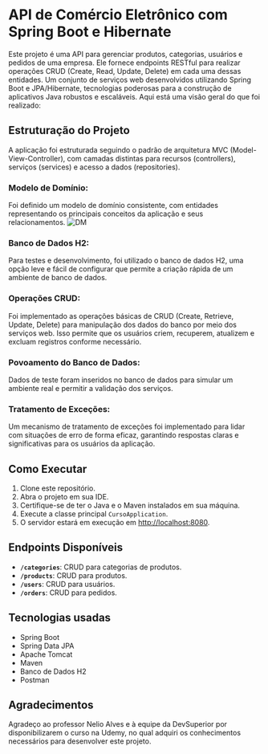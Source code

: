 # API de Comércio Eletrônico com Spring Boot e Hibernate
Este projeto é uma API para gerenciar produtos, categorias, usuários e pedidos de uma empresa. Ele fornece endpoints RESTful para realizar operações CRUD (Create, Read, Update, Delete) em cada uma dessas entidades.
Um conjunto de serviços web desenvolvidos utilizando Spring Boot e JPA/Hibernate, tecnologias poderosas para a construção de aplicativos Java robustos e escaláveis. Aqui está uma visão geral do que foi realizado:

## Estruturação do Projeto
A aplicação foi estruturada seguindo o padrão de arquitetura MVC (Model-View-Controller), com camadas distintas para recursos (controllers), serviços (services) e acesso a dados (repositories).
### Modelo de Domínio:
Foi definido um modelo de domínio consistente, com entidades representando os principais conceitos da aplicação e seus relacionamentos.
![DM](https://github.com/rodrigovalim07/webservices-springboot3-jpa/assets/109677118/52c0e7a4-cdf3-4473-ad5a-b2f2918c300f)
### Banco de Dados H2:
Para testes e desenvolvimento, foi utilizado o banco de dados H2, uma opção leve e fácil de configurar que permite a criação rápida de um ambiente de banco de dados.
### Operações CRUD:
Foi implementado as operações básicas de CRUD (Create, Retrieve, Update, Delete) para manipulação dos dados do banco por meio dos serviços web. Isso permite que os usuários criem, recuperem, atualizem e excluam registros conforme necessário.
### Povoamento do Banco de Dados:
Dados de teste foram inseridos no banco de dados para simular um ambiente real e permitir a validação dos serviços.
### Tratamento de Exceções:
Um mecanismo de tratamento de exceções foi implementado para lidar com situações de erro de forma eficaz, garantindo respostas claras e significativas para os usuários da aplicação.

## Como Executar

1. Clone este repositório.
2. Abra o projeto em sua IDE.
3. Certifique-se de ter o Java e o Maven instalados em sua máquina.
4. Execute a classe principal `CursoApplication`.
5. O servidor estará em execução em [http://localhost:8080](http://localhost:8080).

## Endpoints Disponíveis

- **`/categories`**: CRUD para categorias de produtos.
- **`/products`**: CRUD para produtos.
- **`/users`**: CRUD para usuários.
- **`/orders`**: CRUD para pedidos.

## Tecnologias usadas
- Spring Boot
- Spring Data JPA
- Apache Tomcat
- Maven
- Banco de Dados H2
- Postman

## Agradecimentos
Agradeço ao professor Nelio Alves e à equipe da DevSuperior por disponibilizarem o curso na Udemy, no qual adquiri os conhecimentos necessários para desenvolver este projeto.
